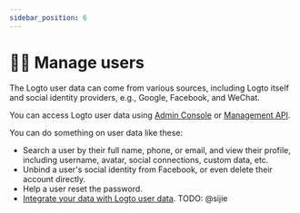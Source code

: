 ```yaml
---
sidebar_position: 6
---
```


# 🧑‍🚀 Manage users

The Logto user data can come from various sources, including Logto itself and social identity providers, e.g., Google, Facebook, and WeChat.

You can access Logto user data using [Admin Console](./on-admin-console-page.md) or [Management API](./by-management-api.md).

You can do something on user data like these:

- Search a user by their full name, phone, or email, and view their profile, including username, avatar, social connections, custom data, etc.
- Unbind a user's social identity from Facebook, or even delete their account directly.
- Help a user reset the password.
- [Integrate your data with Logto user data](./on-storage.md). TODO: @sijie
